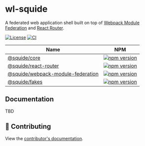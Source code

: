 # wl-squide

A federated web application shell built on top of [Webpack Module Federation](https://webpack.js.org/concepts/module-federation/) and [React Router](https://reactrouter.com/en/main).

[![License](https://img.shields.io/badge/License-Apache_2.0-blue.svg)](./LICENSE)
[![CI](https://github.com/workleap/wl-squide/actions/workflows/ci.yml/badge.svg)](https://github.com/workleap/wl-squide/actions/workflows/ci.yml)

| Name | NPM |
| --- | --- |
| [@squide/core](packages/core/README.md) | [![npm version](https://img.shields.io/npm/v/@squide/core)](https://www.npmjs.com/package/@squide/core) |
| [@squide/react-router](packages/react-router/README.md) | [![npm version](https://img.shields.io/npm/v/@squide/react-router)](https://www.npmjs.com/package/@squide/react-router) |
| [@squide/webpack-module-federation](packages/webpack-module-federation/README.md) | [![npm version](https://img.shields.io/npm/v/@squide/webpack-module-federation)](https://www.npmjs.com/package/@squide/webpack-module-federation) |
| [@squide/fakes](packages/fakes/README.md) | [![npm version](https://img.shields.io/npm/v/@squide/fakes)](https://www.npmjs.com/package/@squide/fakes) |

## Documentation

TBD

## 🤝 Contributing

View the [contributor's documentation](./CONTRIBUTING.md).


